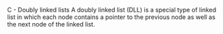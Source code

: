 C - Doubly linked lists
A doubly linked list (DLL) is a special type of linked list in which each node contains a pointer to the previous node as well as the next node of the linked list.
